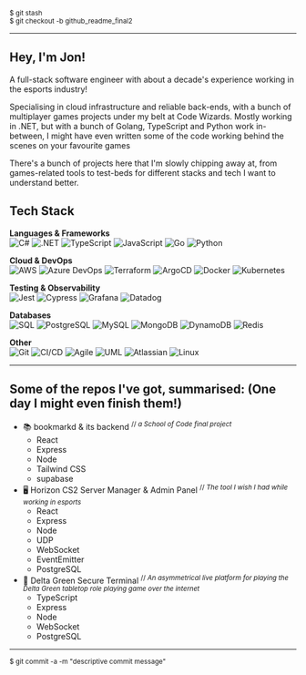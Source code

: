 <sup>$ git stash</sup><br />
<sup>$ git checkout -b github_readme_final2</sup>

---

## Hey, I'm Jon!

A full-stack software engineer with about a decade's experience working in the esports industry!

Specialising in cloud infrastructure and reliable back-ends, with a bunch of multiplayer games projects under my belt at Code Wizards.
Mostly working in .NET, but with a bunch of Golang, TypeScript and Python work in-between, I might have even written some of the code working behind the scenes on your favourite games

There's a bunch of projects here that I'm slowly chipping away at, from games-related tools to test-beds for different stacks and tech I want to understand better.

## Tech Stack

**Languages & Frameworks**  
![C#](https://img.shields.io/badge/C%23-239120?logo=c-sharp&logoColor=white) 
![.NET](https://img.shields.io/badge/.NET-512BD4?logo=dotnet&logoColor=white) 
![TypeScript](https://img.shields.io/badge/TypeScript-3178C6?logo=typescript&logoColor=white) 
![JavaScript](https://img.shields.io/badge/JavaScript-F7DF1E?logo=javascript&logoColor=black) 
![Go](https://img.shields.io/badge/Go-00ADD8?logo=go&logoColor=white) 
![Python](https://img.shields.io/badge/Python-3776AB?logo=python&logoColor=white)  

**Cloud & DevOps**  
![AWS](https://img.shields.io/badge/AWS-232F3E?logo=amazon-aws&logoColor=white) 
![Azure DevOps](https://img.shields.io/badge/Azure_DevOps-0078D7?logo=azure-devops&logoColor=white) 
![Terraform](https://img.shields.io/badge/Terraform-7B42BC?logo=terraform&logoColor=white) 
![ArgoCD](https://img.shields.io/badge/ArgoCD-EF7B4D?logo=argo&logoColor=white) 
![Docker](https://img.shields.io/badge/Docker-2496ED?logo=docker&logoColor=white) 
![Kubernetes](https://img.shields.io/badge/Kubernetes-326CE5?logo=kubernetes&logoColor=white)  

**Testing & Observability**  
![Jest](https://img.shields.io/badge/Jest-C21325?logo=jest&logoColor=white) 
![Cypress](https://img.shields.io/badge/Cypress-17202C?logo=cypress&logoColor=white) 
![Grafana](https://img.shields.io/badge/Grafana-F46800?logo=grafana&logoColor=white) 
![Datadog](https://img.shields.io/badge/Datadog-632CA6?logo=datadog&logoColor=white)  

**Databases**  
![SQL](https://img.shields.io/badge/SQL-336791?logo=database&logoColor=white) 
![PostgreSQL](https://img.shields.io/badge/PostgreSQL-4169E1?logo=postgresql&logoColor=white) 
![MySQL](https://img.shields.io/badge/MySQL-4479A1?logo=mysql&logoColor=white) 
![MongoDB](https://img.shields.io/badge/MongoDB-47A248?logo=mongodb&logoColor=white) 
![DynamoDB](https://img.shields.io/badge/DynamoDB-4053D6?logo=amazon-dynamodb&logoColor=white) 
![Redis](https://img.shields.io/badge/Redis-DC382D?logo=redis&logoColor=white)  

**Other**  
![Git](https://img.shields.io/badge/Git-F05032?logo=git&logoColor=white) 
![CI/CD](https://img.shields.io/badge/CI%2FCD-0A0A0A?logo=githubactions&logoColor=white) 
![Agile](https://img.shields.io/badge/Agile-FF6F00?logo=scrumalliance&logoColor=white) 
![UML](https://img.shields.io/badge/UML-02569B?logo=uml&logoColor=white) 
![Atlassian](https://img.shields.io/badge/Atlassian-0052CC?logo=atlassian&logoColor=white) 
![Linux](https://img.shields.io/badge/Linux-FCC624?logo=linux&logoColor=black)


---

## Some of the repos I've got, summarised: (One day I might even finish them!)

  - 📚 bookmarkd & its backend <sup>// _a School of Code final project_</sup>
    - React
    - Express
    - Node
    - Tailwind CSS
    - supabase
  - 🖥 Horizon CS2 Server Manager & Admin Panel <sup>// _The tool I wish I had while working in esports_</sup>
    - React
    - Express
    - Node
    - UDP
    - WebSocket
    - EventEmitter
    - PostgreSQL
  - 📼 Delta Green Secure Terminal <sup>// _An asymmetrical live platform for playing the Delta Green tabletop role playing game over the internet_</sup>
    - TypeScript
    - Express
    - Node
    - WebSocket
    - PostgreSQL
   
---



<sup>$ git commit -a -m "descriptive commit message"</sup>
